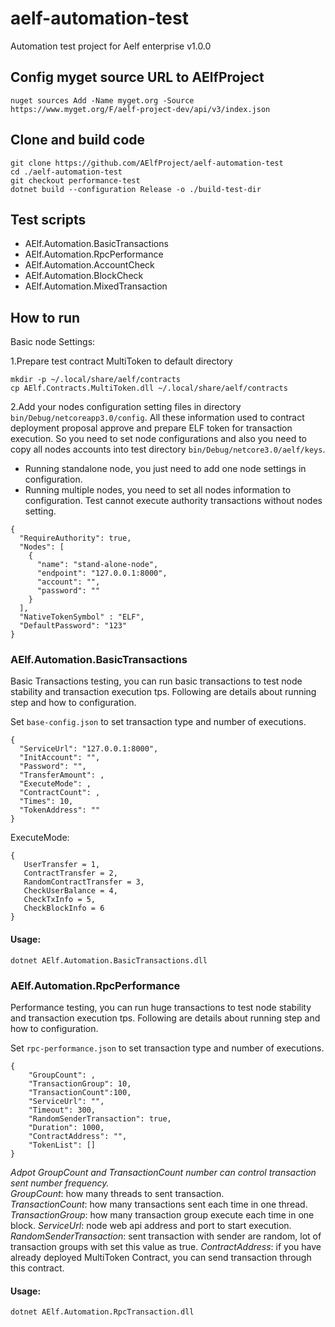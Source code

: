 # aelf-automation-test
Automation test project for Aelf enterprise v1.0.0

## Config myget source URL to AElfProject
```
nuget sources Add -Name myget.org -Source https://www.myget.org/F/aelf-project-dev/api/v3/index.json
```

## Clone and build code
``` 
git clone https://github.com/AElfProject/aelf-automation-test
cd ./aelf-automation-test
git checkout performance-test
dotnet build --configuration Release -o ./build-test-dir
```

## Test scripts
- AElf.Automation.BasicTransactions
- AElf.Automation.RpcPerformance
- AElf.Automation.AccountCheck
- AElf.Automation.BlockCheck
- AElf.Automation.MixedTransaction

## How to run
Basic node Settings:

1.Prepare test contract MultiToken to default directory
```
mkdir -p ~/.local/share/aelf/contracts
cp AElf.Contracts.MultiToken.dll ~/.local/share/aelf/contracts
```
2.Add your nodes configuration setting files in directory ``bin/Debug/netcoreapp3.0/config``. All these information used to contract deployment proposal approve and prepare ELF token for transaction execution.
So you need to set node configurations and also you need to copy all nodes accounts into test directory ``bin/Debug/netcore3.0/aelf/keys``.    
- Running standalone node, you just need to add one node settings in configuration. 
- Running multiple nodes, you need to set all nodes information to configuration. Test cannot execute authority transactions without nodes setting.
 
```
{
  "RequireAuthority": true,
  "Nodes": [
    {
      "name": "stand-alone-node",
      "endpoint": "127.0.0.1:8000",
      "account": "",
      "password": ""
    }
  ],
  "NativeTokenSymbol" : "ELF",
  "DefaultPassword": "123"
}
```

### AElf.Automation.BasicTransactions
Basic Transactions testing, you can run basic transactions to test node stability and transaction execution tps.
Following are details about running step and how to configuration.

Set ``base-config.json`` to set transaction type and number of executions.
```
{
  "ServiceUrl": "127.0.0.1:8000",
  "InitAccount": "",
  "Password": "",
  "TransferAmount": ,
  "ExecuteMode": ,
  "ContractCount": ,
  "Times": 10,
  "TokenAddress": ""
}

```
ExecuteMode:
```
{
   UserTransfer = 1,
   ContractTransfer = 2,
   RandomContractTransfer = 3,
   CheckUserBalance = 4,
   CheckTxInfo = 5,
   CheckBlockInfo = 6
}

```
#### Usage:
```
dotnet AElf.Automation.BasicTransactions.dll
```

### AElf.Automation.RpcPerformance
Performance testing, you can run huge transactions to test node stability and transaction execution tps. 
Following are details about running step and how to configuration.

Set ``rpc-performance.json`` to set transaction type and number of executions.
```
{
    "GroupCount": ,
    "TransactionGroup": 10,
    "TransactionCount":100,
    "ServiceUrl": "",
    "Timeout": 300,
    "RandomSenderTransaction": true,
    "Duration": 1000,
    "ContractAddress": "",
    "TokenList": []
}

```
*Adpot GroupCount and TransactionCount number can control transaction sent number frequency.*      
*GroupCount*: how many threads to sent transaction.   
*TransactionCount*: how many transactions sent each time in one thread.
*TransactionGroup*: how many transaction group execute each time in one block. 
*ServiceUrl*: node web api address and port to start execution.      
*RandomSenderTransaction*: sent transaction with sender are random, lot of transaction groups with set this value as true.
*ContractAddress*: if you have already deployed MultiToken Contract, you can send transaction through this contract.

#### Usage:
```
dotnet AElf.Automation.RpcTransaction.dll
```

